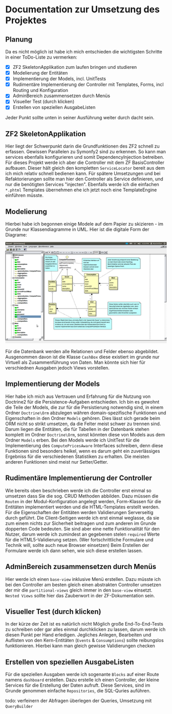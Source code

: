 Documentation zur Umsetzung des Projektes
=========================================

Planung
-------

Da es nicht möglich ist habe ich mich entschieden die wichtigsten Schritte in einer
ToDo-Liste zu vermerken:

* [x] ZF2 SkeletonApplikation zum laufen bringen und studieren
* [x] Modelierung der Entitäten
* [x] Implementierung der Models, incl. UnitTests
* [x] Rudimentäre Implementierung der Controller mit Templates, Forms, incl Routing und Konfiguration
* [x] AdminBereich zusammensetzen durch Menüs
* [x] Visueller Test (durch klicken)
* [x] Erstellen von speziellen AusgabeListen

Jeder Punkt sollte unten in seiner Ausführung weiter durch dacht sein.

ZF2 SkeletonApplikation
-----------------------

Hier liegt der Schwerpunkt darin die Grundfunktionen des ZF2 schnell zu erfassen. Gewissen Parallelen
zu Symonfy2 sind zu erkennen. So kann man services ebenfalls konfigurieren und somit DependencyInjection
betreiben. Für dieses Projekt werde ich aber die Controller mit dem ZF BasisController aufbauen. Dieser
hält gleich den kompletten `ServiceLocator` bereit aus dem ich mich relativ schnell bedienen kann.
Für spätere Umsetzungen und bei Refaktorierungen sollte man hier den Controller als Service definieren,
und nur die benötigten Services "injecten". Ebenfalls werde ich die einfachen `*.phtml` Templates
übernehmen ehe ich jetzt noch eine TemplateEngine einführen müsste.

Modelierung
-----------

Hierbei habe ich begonnen einige Modele auf dem Papier zu skizieren - im Grunde nur Klassendiagramme
in UML. Hier ist die digitale Form der Diagrame:

![Screenshot Bouml](UML/screenshot.png "Screenshot aus meinem UML-Programm")

Für die Datenbank werden alle Relationen und Felder ebenso abgebildet. Ausgenommen davon ist die Klasse
`CashBox` diese existiert im grunde nur Virtuell als Zusammenführung von Daten. Man könnte sich hier für
verschiednen Ausgaben jedoch Views vorstellen.

Implementierung der Models
--------------------------

Hier habe ich mich aus Vertrauen und Erfahrung für die Nutzung von Doctrine2 für die Persistence-Aufgaben
entschieden. Ich bin es gewohnt die Teile der Models, die zur für die Persistierung notwendig sind,
in einem Ordner `Doctrine\Orm` abzulegen währen domain-spezifische Funktionen und Eigenschaften in den
Ordner `Models` gehören. Dies lässt sich gerade beim ORM nicht so strikt umsetzen, da die Felter meist
schwer zu trennen sind. Darum liegen die Entitäten, die für Tabellen in der Datenbank stehen komplett im
Ordner `Doctrine\Orm`, sonst könnten diese von Models aus dem Ordner `Models` erben.
Bei den Models werde ich UnitTest für die Implementierung des `ComputePricesAware` Interfaces schreiben,
denn diese Funktionen sind besonders heikel, wenn es darum geht ein zuverlässiges Ergebniss für die
verschiedenen Statistiken zu erhalten. Die meisten anderen Funktionen sind meist nur Setter/Getter.

Rudimentäre Implementierung der Controller
------------------------------------------

Wie bereits oben beschrieben werde ich die Controller erst einmal so umsetzen dass Sie die sog.
CRUD Methoden abbilden. Dazu müssen die `Routen` in der Modul-Konfiguration angelegt werden,
Form-Klassen für die Entitäten implementiert werden und die HTML-Templates erstellt werden.
Für die Eigenschaften der Entitäten werden Validierungen Serverseitig durch geführt. Die Client-Seitigen
werde ich erst einmal weglasse, da sie zum einem nichts zur Sicherheit beitragen und zum anderen im Grunde
dopperten Code bedeuten. Sie sind aber eine nette Funktionalität für den Nutzer, darum werde ich
zumindest an gegebenen stelen `required` Werte für die HTML5-Validierung setzen. (Wer fortschrittliche
Formulare und Technik will, sollte auch neue Browser einsetzen)
Beim Erstellen der Formulare werde ich dann sehen, wie sich diese erstellen lassen.

AdminBereich zusammensetzen durch Menüs
---------------------------------------

Hier werde ich einen `base-view` inklusive Menü erstellen. Dazu müsste ich bei den Controller
am besten gleich einen abstrakten Controller umsetzen der mir die `partitional-views` gleich immer
in den `base-view` einsetzt. `Nested Views` sollte hier das Zauberwort in der ZF-Dokumentation sein.

Visueller Test (durch klicken)
------------------------------

In der kürze der Zeit ist es natürlich nicht Möglich große End-To-End-Tests zu schreiben oder gar alles
einmal durchklicken zu lassen, darum werde ich diesen Punkt per Hand erledigen.
Jegliches Anlegen, Bearbeiten und Auflisten von den Kern-Entitäten (`Events` & `Consumptions`) sollte
reibungslos funktionieren. Hierbei kann man gleich gewisse Validierungen checken

Erstellen von speziellen AusgabeListen
--------------------------------------

Für die speziellen Ausgaben werde ich sogenante `Blocks` auf einer Route namens `dashboard` erstellen.
Dazu erstelle ich einen Controller, der kleine Services für die Erstellung der Daten aufruft. Diese
Services, sind im Grunde genommen einfache `Repositories`, die SQL-Quries auführen.

todo: verfeinern der Abfragen überlegen der Queries, Umsetzung mit `QueryBuilder`
